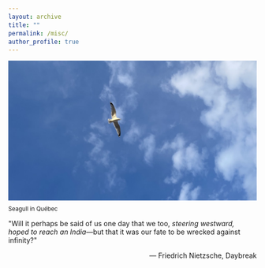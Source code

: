 ```yaml
---
layout: archive
title: ""
permalink: /misc/
author_profile: true
---
```


<img src="/images/misc.jpg" class="inline"/>
<sub>Seagull in Québec</sub>


"Will it perhaps be said of us one day that we too, *steering westward, hoped to reach an India*—but that it was our fate to be wrecked against infinity?"

<div style="text-align: right"> — Friedrich Nietzsche, Daybreak </div>


